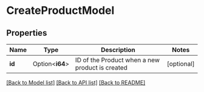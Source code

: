 # CreateProductModel

## Properties

Name | Type | Description | Notes
------------ | ------------- | ------------- | -------------
**id** | Option<**i64**> | ID of the Product when a new product is created | [optional]

[[Back to Model list]](../README.md#documentation-for-models) [[Back to API list]](../README.md#documentation-for-api-endpoints) [[Back to README]](../README.md)



